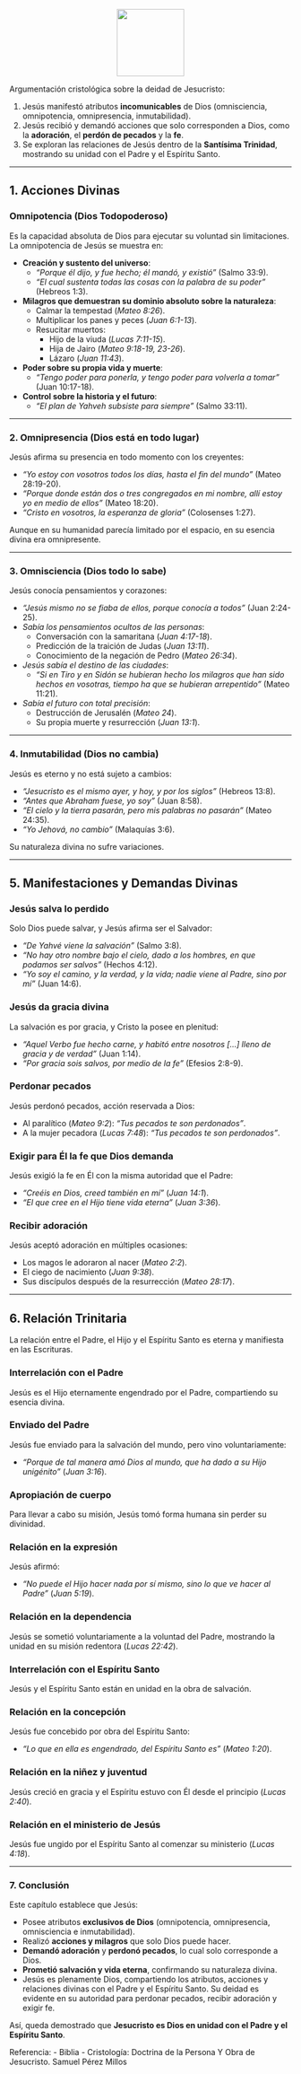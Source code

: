<p align="center">
  <img src="https://storage2.snappages.site/V8C9R3/assets/images/19524442_1136x1136_500.png" width="120"/>
</p>



Argumentación cristológica sobre la deidad de Jesucristo:  
1. Jesús manifestó atributos **incomunicables** de Dios (omnisciencia, omnipotencia, omnipresencia, inmutabilidad).  
2. Jesús recibió y demandó acciones que solo corresponden a Dios, como la **adoración**, el **perdón de pecados** y la **fe**.  
3. Se exploran las relaciones de Jesús dentro de la **Santísima Trinidad**, mostrando su unidad con el Padre y el Espíritu Santo.  

---

## **1. Acciones Divinas**

### **Omnipotencia (Dios Todopoderoso)**
Es la capacidad absoluta de Dios para ejecutar su voluntad sin limitaciones. La omnipotencia de Jesús se muestra en:  
- **Creación y sustento del universo**:  
  - *“Porque él dijo, y fue hecho; él mandó, y existió”* (Salmo 33:9).  
  - *“El cual sustenta todas las cosas con la palabra de su poder”* (Hebreos 1:3).  
- **Milagros que demuestran su dominio absoluto sobre la naturaleza**:  
  - Calmar la tempestad (*Mateo 8:26*).  
  - Multiplicar los panes y peces (*Juan 6:1-13*).  
  - Resucitar muertos:  
    - Hijo de la viuda (*Lucas 7:11-15*).  
    - Hija de Jairo (*Mateo 9:18-19, 23-26*).  
    - Lázaro (*Juan 11:43*).  
- **Poder sobre su propia vida y muerte**:  
  - *“Tengo poder para ponerla, y tengo poder para volverla a tomar”* (Juan 10:17-18).  
- **Control sobre la historia y el futuro**:  
  - *“El plan de Yahveh subsiste para siempre”* (Salmo 33:11).  

---

### **2. Omnipresencia (Dios está en todo lugar)**
Jesús afirma su presencia en todo momento con los creyentes:  
- *“Yo estoy con vosotros todos los días, hasta el fin del mundo”* (Mateo 28:19-20).  
- *“Porque donde están dos o tres congregados en mi nombre, allí estoy yo en medio de ellos”* (Mateo 18:20).  
- *“Cristo en vosotros, la esperanza de gloria”* (Colosenses 1:27).  

Aunque en su humanidad parecía limitado por el espacio, en su esencia divina era omnipresente.  

---

### **3. Omnisciencia (Dios todo lo sabe)**
Jesús conocía pensamientos y corazones:  
- *“Jesús mismo no se fiaba de ellos, porque conocía a todos”* (Juan 2:24-25).  
- *Sabía los pensamientos ocultos de las personas*:  
  - Conversación con la samaritana (*Juan 4:17-18*).  
  - Predicción de la traición de Judas (*Juan 13:11*).  
  - Conocimiento de la negación de Pedro (*Mateo 26:34*).  
- *Jesús sabía el destino de las ciudades*:  
  - *“Si en Tiro y en Sidón se hubieran hecho los milagros que han sido hechos en vosotras, tiempo ha que se hubieran arrepentido”* (Mateo 11:21).  
- *Sabía el futuro con total precisión*:  
  - Destrucción de Jerusalén (*Mateo 24*).  
  - Su propia muerte y resurrección (*Juan 13:1*).  

---

### **4. Inmutabilidad (Dios no cambia)**
Jesús es eterno y no está sujeto a cambios:  
- *“Jesucristo es el mismo ayer, y hoy, y por los siglos”* (Hebreos 13:8).  
- *“Antes que Abraham fuese, yo soy”* (Juan 8:58).  
- *“El cielo y la tierra pasarán, pero mis palabras no pasarán”* (Mateo 24:35).  
- *“Yo Jehová, no cambio”* (Malaquías 3:6).  

Su naturaleza divina no sufre variaciones.  

---

## **5. Manifestaciones y Demandas Divinas**

### **Jesús salva lo perdido**
Solo Dios puede salvar, y Jesús afirma ser el Salvador:  
- *“De Yahvé viene la salvación”* (Salmo 3:8).  
- *“No hay otro nombre bajo el cielo, dado a los hombres, en que podamos ser salvos”* (Hechos 4:12).  
- *“Yo soy el camino, y la verdad, y la vida; nadie viene al Padre, sino por mí”* (Juan 14:6).  

### **Jesús da gracia divina**
La salvación es por gracia, y Cristo la posee en plenitud:  
- *“Aquel Verbo fue hecho carne, y habitó entre nosotros […] lleno de gracia y de verdad”* (Juan 1:14).  
- *“Por gracia sois salvos, por medio de la fe”* (Efesios 2:8-9).  

### **Perdonar pecados**
Jesús perdonó pecados, acción reservada a Dios:  
- Al paralítico (*Mateo 9:2*): *“Tus pecados te son perdonados”*.  
- A la mujer pecadora (*Lucas 7:48*): *“Tus pecados te son perdonados”*.  

### **Exigir para Él la fe que Dios demanda**
Jesús exigió la fe en Él con la misma autoridad que el Padre:  
- *“Creéis en Dios, creed también en mí”* (*Juan 14:1*).  
- *“El que cree en el Hijo tiene vida eterna”* (*Juan 3:36*).  

### **Recibir adoración**
Jesús aceptó adoración en múltiples ocasiones:  
- Los magos le adoraron al nacer (*Mateo 2:2*).  
- El ciego de nacimiento (*Juan 9:38*).  
- Sus discípulos después de la resurrección (*Mateo 28:17*).  

---

## **6. Relación Trinitaria**
La relación entre el Padre, el Hijo y el Espíritu Santo es eterna y manifiesta en las Escrituras.  

### **Interrelación con el Padre**
Jesús es el Hijo eternamente engendrado por el Padre, compartiendo su esencia divina.  

### **Enviado del Padre**
Jesús fue enviado para la salvación del mundo, pero vino voluntariamente:  
- *“Porque de tal manera amó Dios al mundo, que ha dado a su Hijo unigénito”* (*Juan 3:16*).  

### **Apropiación de cuerpo**
Para llevar a cabo su misión, Jesús tomó forma humana sin perder su divinidad.  

### **Relación en la expresión**
Jesús afirmó:  
- *“No puede el Hijo hacer nada por sí mismo, sino lo que ve hacer al Padre”* (*Juan 5:19*).  

### **Relación en la dependencia**
Jesús se sometió voluntariamente a la voluntad del Padre, mostrando la unidad en su misión redentora (*Lucas 22:42*).  

### **Interrelación con el Espíritu Santo**
Jesús y el Espíritu Santo están en unidad en la obra de salvación.  

### **Relación en la concepción**
Jesús fue concebido por obra del Espíritu Santo:  
- *“Lo que en ella es engendrado, del Espíritu Santo es”* (*Mateo 1:20*).  

### **Relación en la niñez y juventud**
Jesús creció en gracia y el Espíritu estuvo con Él desde el principio (*Lucas 2:40*).  

### **Relación en el ministerio de Jesús**
Jesús fue ungido por el Espíritu Santo al comenzar su ministerio (*Lucas 4:18*).  


---

### **7. Conclusión**
Este capítulo establece que Jesús:  
- Posee atributos **exclusivos de Dios** (omnipotencia, omnipresencia, omnisciencia e inmutabilidad).  
- Realizó **acciones y milagros** que solo Dios puede hacer.  
- **Demandó adoración** y **perdonó pecados**, lo cual solo corresponde a Dios.  
- **Prometió salvación y vida eterna**, confirmando su naturaleza divina.  
- Jesús es plenamente Dios, compartiendo los atributos, acciones y relaciones divinas con el Padre y el Espíritu Santo. Su deidad es evidente en su autoridad para perdonar pecados, recibir adoración y exigir fe.  


Así, queda demostrado que **Jesucristo es Dios en unidad con el Padre y el Espíritu Santo**.  

Referencia: - Biblia
            - Cristología: Doctrina de la Persona Y Obra de Jesucristo. Samuel Pérez Millos
